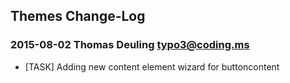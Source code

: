 ## Themes Change-Log


### 2015-08-02  Thomas Deuling  <typo3@coding.ms>

* [TASK] Adding new content element wizard for buttoncontent
